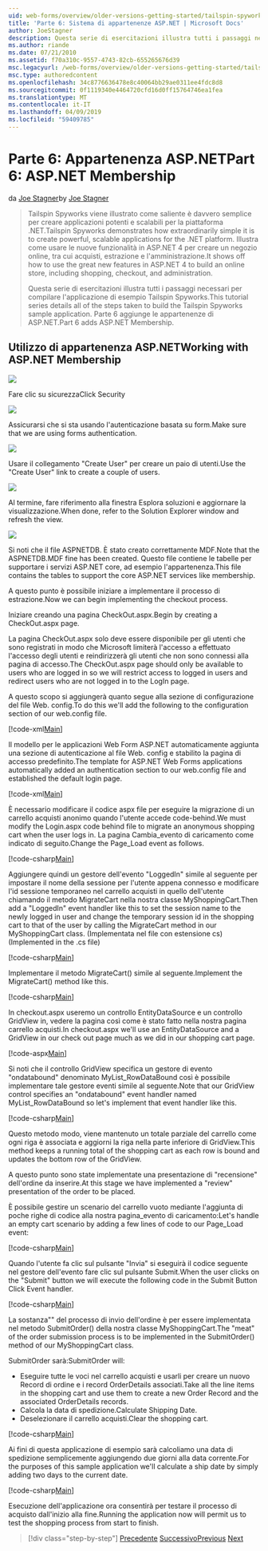 ```yaml
---
uid: web-forms/overview/older-versions-getting-started/tailspin-spyworks/tailspin-spyworks-part-6
title: 'Parte 6: Sistema di appartenenze ASP.NET | Microsoft Docs'
author: JoeStagner
description: Questa serie di esercitazioni illustra tutti i passaggi necessari per compilare l'applicazione di esempio Tailspin Spyworks. Parte 6 aggiunge le appartenenze di ASP.NET.
ms.author: riande
ms.date: 07/21/2010
ms.assetid: f70a310c-9557-4743-82cb-655265676d39
msc.legacyurl: /web-forms/overview/older-versions-getting-started/tailspin-spyworks/tailspin-spyworks-part-6
msc.type: authoredcontent
ms.openlocfilehash: 34c8776636478e8c40064bb29ae0311ee4fdc8d8
ms.sourcegitcommit: 0f1119340e4464720cfd16d0ff15764746ea1fea
ms.translationtype: MT
ms.contentlocale: it-IT
ms.lasthandoff: 04/09/2019
ms.locfileid: "59409785"
---
```

# <a name="part-6-aspnet-membership"></a><span data-ttu-id="0c02a-104">Parte 6: Appartenenza ASP.NET</span><span class="sxs-lookup"><span data-stu-id="0c02a-104">Part 6: ASP.NET Membership</span></span>

<span data-ttu-id="0c02a-105">da [Joe Stagner](https://github.com/JoeStagner)</span><span class="sxs-lookup"><span data-stu-id="0c02a-105">by [Joe Stagner](https://github.com/JoeStagner)</span></span>

> <span data-ttu-id="0c02a-106">Tailspin Spyworks viene illustrato come saliente è davvero semplice per creare applicazioni potenti e scalabili per la piattaforma .NET.</span><span class="sxs-lookup"><span data-stu-id="0c02a-106">Tailspin Spyworks demonstrates how extraordinarily simple it is to create powerful, scalable applications for the .NET platform.</span></span> <span data-ttu-id="0c02a-107">Illustra come usare le nuove funzionalità in ASP.NET 4 per creare un negozio online, tra cui acquisti, estrazione e l'amministrazione.</span><span class="sxs-lookup"><span data-stu-id="0c02a-107">It shows off how to use the great new features in ASP.NET 4 to build an online store, including shopping, checkout, and administration.</span></span>
> 
> <span data-ttu-id="0c02a-108">Questa serie di esercitazioni illustra tutti i passaggi necessari per compilare l'applicazione di esempio Tailspin Spyworks.</span><span class="sxs-lookup"><span data-stu-id="0c02a-108">This tutorial series details all of the steps taken to build the Tailspin Spyworks sample application.</span></span> <span data-ttu-id="0c02a-109">Parte 6 aggiunge le appartenenze di ASP.NET.</span><span class="sxs-lookup"><span data-stu-id="0c02a-109">Part 6 adds ASP.NET Membership.</span></span>


## <a id="_Toc260221672"></a>  <span data-ttu-id="0c02a-110">Utilizzo di appartenenza ASP.NET</span><span class="sxs-lookup"><span data-stu-id="0c02a-110">Working with ASP.NET Membership</span></span>

![](tailspin-spyworks-part-6/_static/image1.png)

<span data-ttu-id="0c02a-111">Fare clic su sicurezza</span><span class="sxs-lookup"><span data-stu-id="0c02a-111">Click Security</span></span>

![](tailspin-spyworks-part-6/_static/image1.jpg)

<span data-ttu-id="0c02a-112">Assicurarsi che si sta usando l'autenticazione basata su form.</span><span class="sxs-lookup"><span data-stu-id="0c02a-112">Make sure that we are using forms authentication.</span></span>

![](tailspin-spyworks-part-6/_static/image2.jpg)

<span data-ttu-id="0c02a-113">Usare il collegamento "Create User" per creare un paio di utenti.</span><span class="sxs-lookup"><span data-stu-id="0c02a-113">Use the "Create User" link to create a couple of users.</span></span>

![](tailspin-spyworks-part-6/_static/image3.jpg)

<span data-ttu-id="0c02a-114">Al termine, fare riferimento alla finestra Esplora soluzioni e aggiornare la visualizzazione.</span><span class="sxs-lookup"><span data-stu-id="0c02a-114">When done, refer to the Solution Explorer window and refresh the view.</span></span>

![](tailspin-spyworks-part-6/_static/image2.png)

<span data-ttu-id="0c02a-115">Si noti che il file ASPNETDB. È stato creato correttamente MDF.</span><span class="sxs-lookup"><span data-stu-id="0c02a-115">Note that the ASPNETDB.MDF fine has been created.</span></span> <span data-ttu-id="0c02a-116">Questo file contiene le tabelle per supportare i servizi ASP.NET core, ad esempio l'appartenenza.</span><span class="sxs-lookup"><span data-stu-id="0c02a-116">This file contains the tables to support the core ASP.NET services like membership.</span></span>

<span data-ttu-id="0c02a-117">A questo punto è possibile iniziare a implementare il processo di estrazione.</span><span class="sxs-lookup"><span data-stu-id="0c02a-117">Now we can begin implementing the checkout process.</span></span>

<span data-ttu-id="0c02a-118">Iniziare creando una pagina CheckOut.aspx.</span><span class="sxs-lookup"><span data-stu-id="0c02a-118">Begin by creating a CheckOut.aspx page.</span></span>

<span data-ttu-id="0c02a-119">La pagina CheckOut.aspx solo deve essere disponibile per gli utenti che sono registrati in modo che Microsoft limiterà l'accesso a effettuato l'accesso degli utenti e reindirizzerà gli utenti che non sono connessi alla pagina di accesso.</span><span class="sxs-lookup"><span data-stu-id="0c02a-119">The CheckOut.aspx page should only be available to users who are logged in so we will restrict access to logged in users and redirect users who are not logged in to the LogIn page.</span></span>

<span data-ttu-id="0c02a-120">A questo scopo si aggiungerà quanto segue alla sezione di configurazione del file Web. config.</span><span class="sxs-lookup"><span data-stu-id="0c02a-120">To do this we'll add the following to the configuration section of our web.config file.</span></span>

[!code-xml[Main](tailspin-spyworks-part-6/samples/sample1.xml)]

<span data-ttu-id="0c02a-121">Il modello per le applicazioni Web Form ASP.NET automaticamente aggiunta una sezione di autenticazione al file Web. config e stabilito la pagina di accesso predefinito.</span><span class="sxs-lookup"><span data-stu-id="0c02a-121">The template for ASP.NET Web Forms applications automatically added an authentication section to our web.config file and established the default login page.</span></span>

[!code-xml[Main](tailspin-spyworks-part-6/samples/sample2.xml)]

<span data-ttu-id="0c02a-122">È necessario modificare il codice aspx file per eseguire la migrazione di un carrello acquisti anonimo quando l'utente accede code-behind.</span><span class="sxs-lookup"><span data-stu-id="0c02a-122">We must modify the Login.aspx code behind file to migrate an anonymous shopping cart when the user logs in.</span></span> <span data-ttu-id="0c02a-123">La pagina Cambia\_evento di caricamento come indicato di seguito.</span><span class="sxs-lookup"><span data-stu-id="0c02a-123">Change the Page\_Load event as follows.</span></span>

[!code-csharp[Main](tailspin-spyworks-part-6/samples/sample3.cs)]

<span data-ttu-id="0c02a-124">Aggiungere quindi un gestore dell'evento "LoggedIn" simile al seguente per impostare il nome della sessione per l'utente appena connesso e modificare l'id sessione temporaneo nel carrello acquisti in quello dell'utente chiamando il metodo MigrateCart nella nostra classe MyShoppingCart.</span><span class="sxs-lookup"><span data-stu-id="0c02a-124">Then add a "LoggedIn" event handler like this to set the session name to the newly logged in user and change the temporary session id in the shopping cart to that of the user by calling the MigrateCart method in our MyShoppingCart class.</span></span> <span data-ttu-id="0c02a-125">(Implementata nel file con estensione cs)</span><span class="sxs-lookup"><span data-stu-id="0c02a-125">(Implemented in the .cs file)</span></span>

[!code-csharp[Main](tailspin-spyworks-part-6/samples/sample4.cs)]

<span data-ttu-id="0c02a-126">Implementare il metodo MigrateCart() simile al seguente.</span><span class="sxs-lookup"><span data-stu-id="0c02a-126">Implement the MigrateCart() method like this.</span></span>

[!code-csharp[Main](tailspin-spyworks-part-6/samples/sample5.cs)]

<span data-ttu-id="0c02a-127">In checkout.aspx useremo un controllo EntityDataSource e un controllo GridView in, vedere la pagina così come è stato fatto nella nostra pagina carrello acquisti.</span><span class="sxs-lookup"><span data-stu-id="0c02a-127">In checkout.aspx we'll use an EntityDataSource and a GridView in our check out page much as we did in our shopping cart page.</span></span>

[!code-aspx[Main](tailspin-spyworks-part-6/samples/sample6.aspx)]

<span data-ttu-id="0c02a-128">Si noti che il controllo GridView specifica un gestore di evento "ondatabound" denominato MyList\_RowDataBound così è possibile implementare tale gestore eventi simile al seguente.</span><span class="sxs-lookup"><span data-stu-id="0c02a-128">Note that our GridView control specifies an "ondatabound" event handler named MyList\_RowDataBound so let's implement that event handler like this.</span></span>

[!code-csharp[Main](tailspin-spyworks-part-6/samples/sample7.cs)]

<span data-ttu-id="0c02a-129">Questo metodo modo, viene mantenuto un totale parziale del carrello come ogni riga è associata e aggiorni la riga nella parte inferiore di GridView.</span><span class="sxs-lookup"><span data-stu-id="0c02a-129">This method keeps a running total of the shopping cart as each row is bound and updates the bottom row of the GridView.</span></span>

<span data-ttu-id="0c02a-130">A questo punto sono state implementate una presentazione di "recensione" dell'ordine da inserire.</span><span class="sxs-lookup"><span data-stu-id="0c02a-130">At this stage we have implemented a "review" presentation of the order to be placed.</span></span>

<span data-ttu-id="0c02a-131">È possibile gestire un scenario del carrello vuoto mediante l'aggiunta di poche righe di codice alla nostra pagina\_evento di caricamento:</span><span class="sxs-lookup"><span data-stu-id="0c02a-131">Let's handle an empty cart scenario by adding a few lines of code to our Page\_Load event:</span></span>

[!code-csharp[Main](tailspin-spyworks-part-6/samples/sample8.cs)]

<span data-ttu-id="0c02a-132">Quando l'utente fa clic sul pulsante "Invia" si eseguirà il codice seguente nel gestore dell'evento fare clic sul pulsante Submit.</span><span class="sxs-lookup"><span data-stu-id="0c02a-132">When the user clicks on the "Submit" button we will execute the following code in the Submit Button Click Event handler.</span></span>

[!code-csharp[Main](tailspin-spyworks-part-6/samples/sample9.cs)]

<span data-ttu-id="0c02a-133">La sostanza"" del processo di invio dell'ordine è per essere implementata nel metodo SubmitOrder() della nostra classe MyShoppingCart.</span><span class="sxs-lookup"><span data-stu-id="0c02a-133">The "meat" of the order submission process is to be implemented in the SubmitOrder() method of our MyShoppingCart class.</span></span>

<span data-ttu-id="0c02a-134">SubmitOrder sarà:</span><span class="sxs-lookup"><span data-stu-id="0c02a-134">SubmitOrder will:</span></span>

- <span data-ttu-id="0c02a-135">Eseguire tutte le voci nel carrello acquisti e usarli per creare un nuovo Record di ordine e i record OrderDetails associati.</span><span class="sxs-lookup"><span data-stu-id="0c02a-135">Take all the line items in the shopping cart and use them to create a new Order Record and the associated OrderDetails records.</span></span>
- <span data-ttu-id="0c02a-136">Calcola la data di spedizione.</span><span class="sxs-lookup"><span data-stu-id="0c02a-136">Calculate Shipping Date.</span></span>
- <span data-ttu-id="0c02a-137">Deselezionare il carrello acquisti.</span><span class="sxs-lookup"><span data-stu-id="0c02a-137">Clear the shopping cart.</span></span>


[!code-csharp[Main](tailspin-spyworks-part-6/samples/sample10.cs)]

<span data-ttu-id="0c02a-138">Ai fini di questa applicazione di esempio sarà calcoliamo una data di spedizione semplicemente aggiungendo due giorni alla data corrente.</span><span class="sxs-lookup"><span data-stu-id="0c02a-138">For the purposes of this sample application we'll calculate a ship date by simply adding two days to the current date.</span></span>

[!code-csharp[Main](tailspin-spyworks-part-6/samples/sample11.cs)]

<span data-ttu-id="0c02a-139">Esecuzione dell'applicazione ora consentirà per testare il processo di acquisto dall'inizio alla fine.</span><span class="sxs-lookup"><span data-stu-id="0c02a-139">Running the application now will permit us to test the shopping process from start to finish.</span></span>

> [!div class="step-by-step"]
> <span data-ttu-id="0c02a-140">[Precedente](tailspin-spyworks-part-5.md)
> [Successivo](tailspin-spyworks-part-7.md)</span><span class="sxs-lookup"><span data-stu-id="0c02a-140">[Previous](tailspin-spyworks-part-5.md)
[Next](tailspin-spyworks-part-7.md)</span></span>
